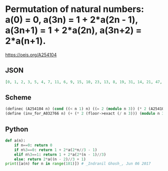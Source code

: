 # Permutation of natural numbers: a\(0\) \= 0, a\(3n\) \= 1 \+ 2\*a\(2n \- 1\), a\(3n\+1\) \= 1 \+ 2\*a\(2n\), a\(3n\+2\) \= 2\*a\(n\+1\)\.
https://oeis.org/A254104
## JSON
```JSON
[0, 1, 2, 3, 5, 4, 7, 11, 6, 9, 15, 10, 23, 13, 8, 19, 31, 14, 21, 47, 22, 27, 17, 12, 39, 63, 18, 29, 43, 30, 95, 45, 20, 55, 35, 46, 25, 79, 26, 127, 37, 16, 59, 87, 38, 61, 191, 62, 91, 41, 28, 111, 71, 42, 93, 51, 94, 159, 53, 44, 255, 75, 54, 33, 119, 34, 175, 77, 24, 123, 383, 78, 125, 183, 126, 83, 57, 36, 223, 143, 58, 85, 187, 86, 103, 189, 60]
```
## Scheme
```Scheme
(definec (A254104 n) (cond ((< n 1) n) ((= 2 (modulo n 3)) (* 2 (A254104 (/ (+ n 1) 3)))) (else (+ 1 (* 2 (A254104 (+ -1 (inv_for_A032766 n))))))))
(define (inv_for_A032766 n) (+ (* 2 (floor->exact (/ n 3))) (modulo n 3)))
```
## Python
```Python
def a(n):
    if n==0: return 0
    if n%3==0: return 1 + 2*a(2*n//3 - 1)
    elif n%3==1: return 1 + 2*a(2*(n - 1)//3)
    else: return 2*a((n - 2)//3 + 1)
print([a(n) for n in range(101)]) # _Indranil Ghosh_, Jun 06 2017
```
